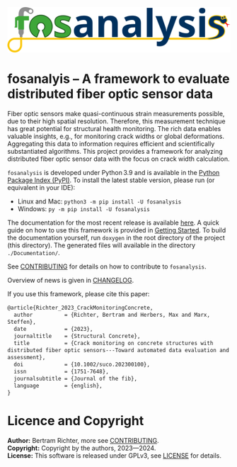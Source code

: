 ![fosanalysis](./doc/graphics/fosanalysis_logo.svg)
# fosanalyis – A framework to evaluate distributed fiber optic sensor data

Fiber optic sensors make quasi-continuous strain measurements possible, due to their high spatial resolution.
Therefore, this measurement technique has great potential for structural health monitoring.
The rich data enables valuable insights, e.g., for monitoring crack widths or global deformations.
Aggregating this data to information requires efficient and scientifically substantiated algorithms.
This project provides a framework for analyzing distributed fiber optic sensor data with the focus on crack width calculation.

`fosanalysis` is developed under Python 3.9 and is available in the [Python Package Index (PyPI)](https://pypi.org/project/fosanalysis/).
To install the latest stable version, please run (or equivalent in your IDE):
- Linux and Mac: `python3 -m pip install -U fosanalysis`
- Windows: `py -m pip install -U fosanalysis`

The documentation for the most recent release is available [here](https://tud-imb.github.io/fosanalysis/).
A quick guide on how to use this framework is provided in [Getting Started](./doc/GettingStarted.md).
To build the documentation yourself, run `doxygen` in the root directory of the project (this directory).
The generated files will available in the directory `./Documentation/`.

See [CONTRIBUTING](./CONTRIBUTING.md) for details on how to contribute to `fosanalysis`.

Overview of news is given in [CHANGELOG](./CHANGELOG.md).

If you use this framework, please cite this paper:

```
@article{Richter_2023_CrackMonitoringConcrete,
  author          = {Richter, Bertram and Herbers, Max and Marx, Steffen},
  date            = {2023},
  journaltitle    = {Structural Concrete},
  title           = {Crack monitoring on concrete structures with distributed fiber optic sensors---Toward automated data evaluation and assessment},
  doi             = {10.1002/suco.202300100},
  issn            = {1751-7648},
  journalsubtitle = {Journal of the fib},
  language        = {english},
}
```

# Licence and Copyright
**Author:** Bertram Richter, more see [CONTRIBUTING](./CONTRIBUTING.md).  
**Copyright:** Copyright by the authors, 2023—2024.  
**License:** This software is released under GPLv3, see [LICENSE](./LICENSE) for details.